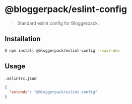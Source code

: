 # @bloggerpack/eslint-config

> Standard eslint config for Bloggerpack.

## Installation

```bash
$ npm install @bloggerpack/eslint-config --save-dev
```

## Usage

`.eslintrc.json`:

```json
{
  "extends": "@bloggerpack/eslint-config"
}
```

